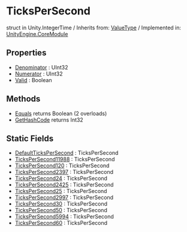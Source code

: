# TicksPerSecond
struct in Unity.IntegerTime
 / Inherits from: <a href="https://docs.unity3d.com/6000.0/Documentation/ScriptReference/ValueType.html">ValueType</a> / Implemented in: <a href="https://docs.unity3d.com/6000.0/Documentation/ScriptReference/UnityEngine.CoreModule.html">UnityEngine.CoreModule</a>

## Properties
- <a href="https://docs.unity3d.com/6000.0/Documentation/ScriptReference/TicksPerSecond-Denominator.html">Denominator</a> : UInt32
- <a href="https://docs.unity3d.com/6000.0/Documentation/ScriptReference/TicksPerSecond-Numerator.html">Numerator</a> : UInt32
- <a href="https://docs.unity3d.com/6000.0/Documentation/ScriptReference/TicksPerSecond-Valid.html">Valid</a> : Boolean

## Methods
- <a href="https://docs.unity3d.com/6000.0/Documentation/ScriptReference/TicksPerSecond.Equals.html">Equals</a> returns Boolean (2 overloads)
- <a href="https://docs.unity3d.com/6000.0/Documentation/ScriptReference/TicksPerSecond.GetHashCode.html">GetHashCode</a> returns Int32

## Static Fields
- <a href="https://docs.unity3d.com/6000.0/Documentation/ScriptReference/TicksPerSecond-DefaultTicksPerSecond.html">DefaultTicksPerSecond</a> : TicksPerSecond
- <a href="https://docs.unity3d.com/6000.0/Documentation/ScriptReference/TicksPerSecond-TicksPerSecond11988.html">TicksPerSecond11988</a> : TicksPerSecond
- <a href="https://docs.unity3d.com/6000.0/Documentation/ScriptReference/TicksPerSecond-TicksPerSecond120.html">TicksPerSecond120</a> : TicksPerSecond
- <a href="https://docs.unity3d.com/6000.0/Documentation/ScriptReference/TicksPerSecond-TicksPerSecond2397.html">TicksPerSecond2397</a> : TicksPerSecond
- <a href="https://docs.unity3d.com/6000.0/Documentation/ScriptReference/TicksPerSecond-TicksPerSecond24.html">TicksPerSecond24</a> : TicksPerSecond
- <a href="https://docs.unity3d.com/6000.0/Documentation/ScriptReference/TicksPerSecond-TicksPerSecond2425.html">TicksPerSecond2425</a> : TicksPerSecond
- <a href="https://docs.unity3d.com/6000.0/Documentation/ScriptReference/TicksPerSecond-TicksPerSecond25.html">TicksPerSecond25</a> : TicksPerSecond
- <a href="https://docs.unity3d.com/6000.0/Documentation/ScriptReference/TicksPerSecond-TicksPerSecond2997.html">TicksPerSecond2997</a> : TicksPerSecond
- <a href="https://docs.unity3d.com/6000.0/Documentation/ScriptReference/TicksPerSecond-TicksPerSecond30.html">TicksPerSecond30</a> : TicksPerSecond
- <a href="https://docs.unity3d.com/6000.0/Documentation/ScriptReference/TicksPerSecond-TicksPerSecond50.html">TicksPerSecond50</a> : TicksPerSecond
- <a href="https://docs.unity3d.com/6000.0/Documentation/ScriptReference/TicksPerSecond-TicksPerSecond5994.html">TicksPerSecond5994</a> : TicksPerSecond
- <a href="https://docs.unity3d.com/6000.0/Documentation/ScriptReference/TicksPerSecond-TicksPerSecond60.html">TicksPerSecond60</a> : TicksPerSecond
